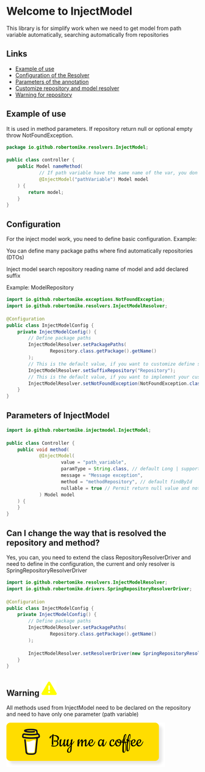 # Welcome to InjectModel

This library is for simplify work when we need to get model from path variable automatically, searching automatically
from repositories

## Links
- [Example of use](#example)
- [Configuration of the Resolver](#Configuration)
- [Parameters of the annotation](#Parameters)
- [Customize repository and model resolver](#Customize)
- [Warning for repository](#Warning)

##  <a id="example"></a>Example of use

It is used in method parameters.
If repository return null or optional empty throw NotFoundException.

```java
package io.github.robertomike.resolvers.InjectModel;

public class controller {
    public Model nameMethod(
            // If path variable have the same name of the var, you don't need to declare the string inside the annotation
            @InjectModel("pathVariable") Model model
    ) {
        return model;
    }
}
```

##  <a id="Configuration"></a>Configuration

For the inject model work, you need to define basic configuration.
Example:

You can define many package paths where find automatically repositories (DTOs)

Inject model search repository reading name of model and add declared suffix

Example: ModelRepository

```java
import io.github.robertomike.exceptions.NotFoundException;
import io.github.robertomike.resolvers.InjectModelResolver;

@Configuration
public class InjectModelConfig {
    private InjectModelConfig() {
        // Define package paths
        InjectModelResolver.setPackagePaths(
                Repository.class.getPackage().getName()
        );
        // This is the default value, if you want to customize define suffix name of repository
        InjectModelResolver.setSuffixRepository("Repository");
        // This is the default value, if you want to implement your custom not exception you need to extend from NotFoundContract
        InjectModelResolver.setNotFoundException(NotFoundException.class);
    }
}
```

## <a id="Parameters"></a>Parameters of InjectModel

```java
import io.github.robertomike.injectmodel.InjectModel;

public class Controller {
    public void method(
            @InjectModel(
                    value = "path_variable",
                    paramType = String.class, // default Long | supported Long, Integer, String, UUID
                    message = "Message exception",
                    method = "methodRepository", // default findById
                    nullable = true // Permit return null value and not throw exception 
            ) Model model
    ) {
    }
}
```

## <a id="Customize"></a>Can I change the way that is resolved the repository and method?
Yes, you can, you need to extend the class RepositoryResolverDriver and need to define 
in the configuration, the current and only resolver is SpringRepositoryResolverDriver

```java
import io.github.robertomike.resolvers.InjectModelResolver;
import io.github.robertomike.drivers.SpringRepositoryResolverDriver;

@Configuration
public class InjectModelConfig {
    private InjectModelConfig() {
        // Define package paths
        InjectModelResolver.setPackagePaths(
                Repository.class.getPackage().getName()
        );

        InjectModelResolver.setResolverDriver(new SpringRepositoryResolverDriver());
    }
}
```

## <a id="Warning"></a>Warning ![Warning](./warning.svg)

All methods used from InjectModel need to be declared on the repository and need to have only one parameter (path variable)

[![coffee](./buy-me-coffee.png)](https://www.buymeacoffee.com/robertomike)